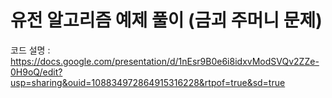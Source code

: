 # 유전 알고리즘 예제 풀이 (금괴 주머니 문제)
코드 설명 : https://docs.google.com/presentation/d/1nEsr9B0e6i8idxvModSVQv2ZZe-0H9oQ/edit?usp=sharing&ouid=108834972864915316228&rtpof=true&sd=true
